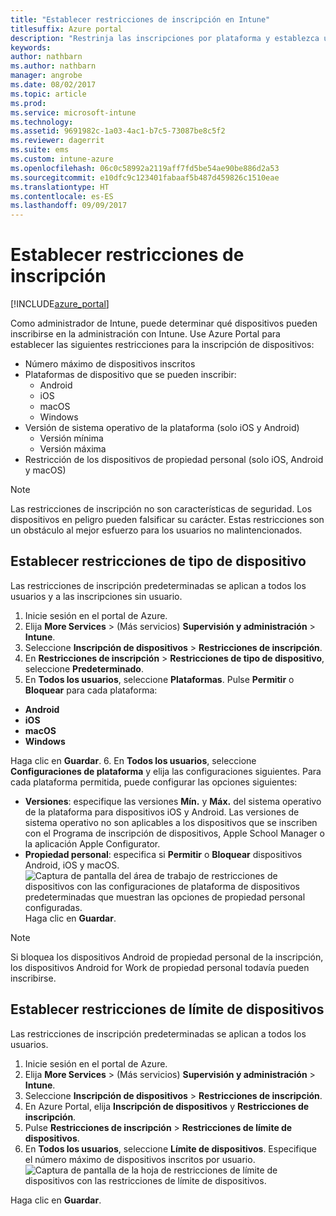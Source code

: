 ```yaml
---
title: "Establecer restricciones de inscripción en Intune"
titlesuffix: Azure portal
description: "Restrinja las inscripciones por plataforma y establezca un límite de inscripciones de dispositivos en Intune. \""
keywords: 
author: nathbarn
ms.author: nathbarn
manager: angrobe
ms.date: 08/02/2017
ms.topic: article
ms.prod: 
ms.service: microsoft-intune
ms.technology: 
ms.assetid: 9691982c-1a03-4ac1-b7c5-73087be8c5f2
ms.reviewer: dagerrit
ms.suite: ems
ms.custom: intune-azure
ms.openlocfilehash: 06c0c58992a2119aff7fd5be54ae90be886d2a53
ms.sourcegitcommit: e10dfc9c123401fabaaf5b487d459826c1510eae
ms.translationtype: HT
ms.contentlocale: es-ES
ms.lasthandoff: 09/09/2017
---
```

# <a name="set-enrollment-restrictions"></a>Establecer restricciones de inscripción

[!INCLUDE[azure_portal](./includes/azure_portal.md)]

Como administrador de Intune, puede determinar qué dispositivos pueden inscribirse en la administración con Intune. Use Azure Portal para establecer las siguientes restricciones para la inscripción de dispositivos:

- Número máximo de dispositivos inscritos
- Plataformas de dispositivo que se pueden inscribir:
  - Android
  - iOS
  - macOS
  - Windows
- Versión de sistema operativo de la plataforma (solo iOS y Android)
  - Versión mínima
  - Versión máxima
- Restricción de los dispositivos de propiedad personal (solo iOS, Android y macOS)

>[!NOTE]
>Las restricciones de inscripción no son características de seguridad. Los dispositivos en peligro pueden falsificar su carácter. Estas restricciones son un obstáculo al mejor esfuerzo para los usuarios no malintencionados.

## <a name="set-device-type-restrictions"></a>Establecer restricciones de tipo de dispositivo
Las restricciones de inscripción predeterminadas se aplican a todos los usuarios y a las inscripciones sin usuario.
1. Inicie sesión en el portal de Azure.
2. Elija **More Services** >  (Más servicios) **Supervisión y administración** > **Intune**.
3. Seleccione **Inscripción de dispositivos** > **Restricciones de inscripción**.
4. En **Restricciones de inscripción** > **Restricciones de tipo de dispositivo**, seleccione **Predeterminado**.
5. En **Todos los usuarios**, seleccione **Plataformas**. Pulse **Permitir** o **Bloquear** para cada plataforma:
  - **Android**
  - **iOS**
  - **macOS**
  - **Windows**

  Haga clic en **Guardar**.
6. En **Todos los usuarios**, seleccione **Configuraciones de plataforma** y elija las configuraciones siguientes. Para cada plataforma permitida, puede configurar las opciones siguientes:
  - **Versiones**: especifique las versiones **Mín.** y **Máx.** del sistema operativo de la plataforma para dispositivos iOS y Android. Las versiones de sistema operativo no son aplicables a los dispositivos que se inscriben con el Programa de inscripción de dispositivos, Apple School Manager o la aplicación Apple Configurator.
  - **Propiedad personal**: especifica si **Permitir** o **Bloquear** dispositivos Android, iOS y macOS.
  ![Captura de pantalla del área de trabajo de restricciones de dispositivos con las configuraciones de plataforma de dispositivos predeterminadas que muestran las opciones de propiedad personal configuradas.](media/device-restrictions-platform-configurations.png)
  Haga clic en **Guardar**.

>[!NOTE]
>Si bloquea los dispositivos Android de propiedad personal de la inscripción, los dispositivos Android for Work de propiedad personal todavía pueden inscribirse.

## <a name="set-device-limit-restrictions"></a>Establecer restricciones de límite de dispositivos
Las restricciones de inscripción predeterminadas se aplican a todos los usuarios.
1. Inicie sesión en el portal de Azure.
2. Elija **More Services** >  (Más servicios) **Supervisión y administración** > **Intune**.
3. Seleccione **Inscripción de dispositivos** > **Restricciones de inscripción**.
4. En Azure Portal, elija **Inscripción de dispositivos** y **Restricciones de inscripción**.
5. Pulse **Restricciones de inscripción** > **Restricciones de límite de dispositivos**.
6. En **Todos los usuarios**, seleccione **Límite de dispositivos**. Especifique el número máximo de dispositivos inscritos por usuario.  
![Captura de pantalla de la hoja de restricciones de límite de dispositivos con las restricciones de límite de dispositivos.](./media/device-restrictions-limit.png)

  Haga clic en **Guardar**.
